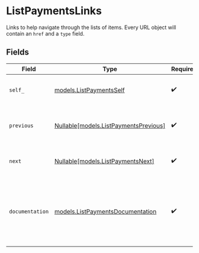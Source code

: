 # ListPaymentsLinks

Links to help navigate through the lists of items. Every URL object will contain an `href` and a `type` field.


## Fields

| Field                                                                                      | Type                                                                                       | Required                                                                                   | Description                                                                                |
| ------------------------------------------------------------------------------------------ | ------------------------------------------------------------------------------------------ | ------------------------------------------------------------------------------------------ | ------------------------------------------------------------------------------------------ |
| `self_`                                                                                    | [models.ListPaymentsSelf](../models/listpaymentsself.md)                                   | :heavy_check_mark:                                                                         | The URL to the current set of items.                                                       |
| `previous`                                                                                 | [Nullable[models.ListPaymentsPrevious]](../models/listpaymentsprevious.md)                 | :heavy_check_mark:                                                                         | The previous set of items, if available.                                                   |
| `next`                                                                                     | [Nullable[models.ListPaymentsNext]](../models/listpaymentsnext.md)                         | :heavy_check_mark:                                                                         | The next set of items, if available.                                                       |
| `documentation`                                                                            | [models.ListPaymentsDocumentation](../models/listpaymentsdocumentation.md)                 | :heavy_check_mark:                                                                         | In v2 endpoints, URLs are commonly represented as objects with an `href` and `type` field. |